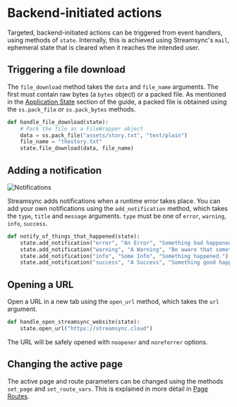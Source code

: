 # Backend-initiated actions

Targeted, backend-initiated actions can be triggered from event handlers, using methods of `state`. Internally, this is achieved using Streamsync's `mail`, ephemeral state that is cleared when it reaches the intended user.

## Triggering a file download

The `file_download` method takes the `data` and `file_name` arguments. The first must contain raw bytes (a `bytes` object) or a packed file. As mentioned in the [Application State](application-state.html#files-and-binary-data) section of the guide, a packed file is obtained using the `ss.pack_file` or `ss.pack_bytes` methods.

```py
def handle_file_download(state):
    # Pack the file as a FileWrapper object
    data = ss.pack_file("assets/story.txt", "text/plain")
    file_name = "thestory.txt"
    state.file_download(data, file_name)
```

## Adding a notification

![Notifications](./images/backend-initiated-actions.notifications.png)

Streamsync adds notifications when a runtime error takes place. You can add your own notifications using the `add_notification` method, which takes the `type`, `title` and `message` arguments. `type` must be one of `error`, `warning`, `info`, `success`.

```py
def notify_of_things_that_happened(state):
    state.add_notification("error", "An Error", "Something bad happened.")
    state.add_notification("warning", "A Warning", "Be aware that something happened.")
    state.add_notification("info", "Some Info", "Something happened.")
    state.add_notification("success", "A Success", "Something good happened.")
```

## Opening a URL

Open a URL in a new tab using the `open_url` method, which takes the `url` argument.

```py
def handle_open_streamsync_website(state):
    state.open_url("https://streamsync.cloud")
```

The URL will be safely opened with `noopener` and `noreferrer` options.

## Changing the active page

The active page and route parameters can be changed using the methods `set_page` and `set_route_vars`. This is explained in more detail in [Page Routes](page-routes.html).
